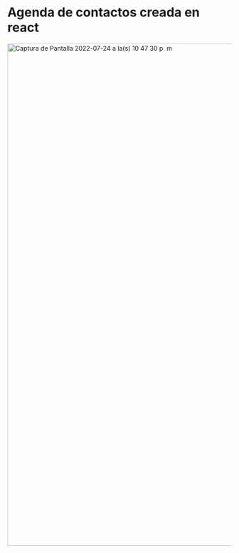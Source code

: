 # Agenda de contactos creada en react
 
<img width="1126" alt="Captura de Pantalla 2022-07-24 a la(s) 10 47 30 p  m" src="https://user-images.githubusercontent.com/91284152/180684817-8a522e36-6263-4de9-95ed-b52a3441aaa9.png">
